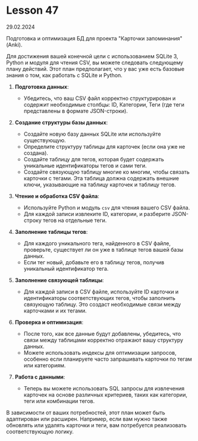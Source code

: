 # Lesson 47
29.02.2024

Подготовка и оптимизация БД для проекта "Карточки запоминания" (Anki).

Для достижения вашей конечной цели с использованием SQLite 3, Python и модуля для чтения CSV, вы можете следовать следующему плану действий. Этот план предполагает, что у вас уже есть базовые знания о том, как работать с SQLite и Python.

1. **Подготовка данных**:
   - Убедитесь, что ваш CSV файл корректно структурирован и содержит необходимые столбцы: ID, Категории, Теги (где теги представлены в формате JSON-строки).

2. **Создание структуры базы данных**:
   - Создайте новую базу данных SQLite или используйте существующую.
   - Определите структуру таблицы для карточек (если она уже не создана).
   - Создайте таблицу для тегов, которая будет содержать уникальные идентификаторы тегов и сами теги.
   - Создайте связующую таблицу многие ко многим, чтобы связать карточки с тегами. Эта таблица должна содержать внешние ключи, указывающие на таблицу карточек и таблицу тегов.

3. **Чтение и обработка CSV файла**:
   - Используйте Python и модуль `csv` для чтения вашего CSV файла.
   - Для каждой записи извлеките ID, категории, и разберите JSON-строку тегов на отдельные теги.

4. **Заполнение таблицы тегов**:
   - Для каждого уникального тега, найденного в CSV файле, проверьте, существует ли он уже в таблице тегов вашей базы данных.
   - Если тег новый, добавьте его в таблицу тегов, получив уникальный идентификатор тега.

5. **Заполнение связующей таблицы**:
   - Для каждой записи в CSV файле, используйте ID карточки и идентификаторы соответствующих тегов, чтобы заполнить связующую таблицу. Это создаст необходимые связи между карточками и их тегами.

6. **Проверка и оптимизация**:
   - После того, как все данные будут добавлены, убедитесь, что связи между таблицами корректно отражают вашу структуру данных.
   - Можете использовать индексы для оптимизации запросов, особенно если планируете часто запрашивать карточки по тегам или категориям.

7. **Работа с данными**:
   - Теперь вы можете использовать SQL запросы для извлечения карточек на основе различных критериев, таких как категории, теги или комбинации тегов.

В зависимости от ваших потребностей, этот план может быть адаптирован или расширен. Например, если вам нужно также обновлять или удалять карточки и теги, вам потребуется реализовать соответствующую логику.